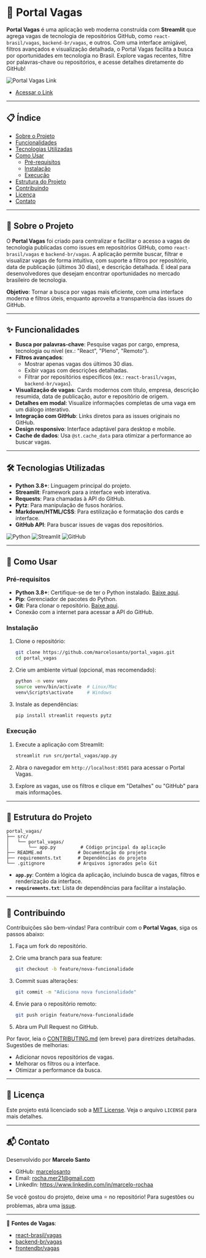 
# 🚀 Portal Vagas

**Portal Vagas** é uma aplicação web moderna construída com **Streamlit** que agrega vagas de tecnologia de repositórios GitHub, como `react-brasil/vagas`, `backend-br/vagas`, e outros. Com uma interface amigável, filtros avançados e visualização detalhada, o Portal Vagas facilita a busca por oportunidades em tecnologia no Brasil. Explore vagas recentes, filtre por palavras-chave ou repositórios, e acesse detalhes diretamente do GitHub!

![Portal Vagas Link](https://via.placeholder.com/800x400.png?text=Portal+Vagas+Screenshot)  
- [Acessar o Link](https://app-vagas-do-git.streamlit.app/)

----------

## 📋 Índice

-   [Sobre o Projeto](https://grok.com/chat/261432da-ba66-4b60-89f3-fb270fcd09a3#sobre-o-projeto)
-   [Funcionalidades](https://grok.com/chat/261432da-ba66-4b60-89f3-fb270fcd09a3#funcionalidades)
-   [Tecnologias Utilizadas](https://grok.com/chat/261432da-ba66-4b60-89f3-fb270fcd09a3#tecnologias-utilizadas)
-   [Como Usar](https://grok.com/chat/261432da-ba66-4b60-89f3-fb270fcd09a3#como-usar)
    -   [Pré-requisitos](https://grok.com/chat/261432da-ba66-4b60-89f3-fb270fcd09a3#pr%C3%A9-requisitos)
    -   [Instalação](https://grok.com/chat/261432da-ba66-4b60-89f3-fb270fcd09a3#instala%C3%A7%C3%A3o)
    -   [Execução](https://grok.com/chat/261432da-ba66-4b60-89f3-fb270fcd09a3#execu%C3%A7%C3%A3o)
-   [Estrutura do Projeto](https://grok.com/chat/261432da-ba66-4b60-89f3-fb270fcd09a3#estrutura-do-projeto)
-   [Contribuindo](https://grok.com/chat/261432da-ba66-4b60-89f3-fb270fcd09a3#contribuindo)
-   [Licença](https://grok.com/chat/261432da-ba66-4b60-89f3-fb270fcd09a3#licen%C3%A7a)
-   [Contato](https://grok.com/chat/261432da-ba66-4b60-89f3-fb270fcd09a3#contato)

----------

## 📖 Sobre o Projeto

O **Portal Vagas** foi criado para centralizar e facilitar o acesso a vagas de tecnologia publicadas como issues em repositórios GitHub, como `react-brasil/vagas` e `backend-br/vagas`. A aplicação permite buscar, filtrar e visualizar vagas de forma intuitiva, com suporte a filtros por repositório, data de publicação (últimos 30 dias), e descrição detalhada. É ideal para desenvolvedores que desejam encontrar oportunidades no mercado brasileiro de tecnologia.

**Objetivo**: Tornar a busca por vagas mais eficiente, com uma interface moderna e filtros úteis, enquanto aproveita a transparência das issues do GitHub.

----------

## ✨ Funcionalidades

-   **Busca por palavras-chave**: Pesquise vagas por cargo, empresa, tecnologia ou nível (ex.: "React", "Pleno", "Remoto").
-   **Filtros avançados**:
    -   Mostrar apenas vagas dos últimos 30 dias.
    -   Exibir vagas com descrições detalhadas.
    -   Filtrar por repositórios específicos (ex.: `react-brasil/vagas`, `backend-br/vagas`).
-   **Visualização de vagas**: Cards modernos com título, empresa, descrição resumida, data de publicação, autor e repositório de origem.
-   **Detalhes em modal**: Visualize informações completas de uma vaga em um diálogo interativo.
-   **Integração com GitHub**: Links diretos para as issues originais no GitHub.
-   **Design responsivo**: Interface adaptável para desktop e mobile.
-   **Cache de dados**: Usa `@st.cache_data` para otimizar a performance ao buscar vagas.

----------

## 🛠 Tecnologias Utilizadas

-   **Python 3.8+**: Linguagem principal do projeto.
-   **Streamlit**: Framework para a interface web interativa.
-   **Requests**: Para chamadas à API do GitHub.
-   **Pytz**: Para manipulação de fusos horários.
-   **Markdown/HTML/CSS**: Para estilização e formatação dos cards e interface.
-   **GitHub API**: Para buscar issues de vagas dos repositórios.

![Python](https://img.shields.io/badge/Python-3.8%2B-blue) ![Streamlit](https://img.shields.io/badge/Streamlit-1.0%2B-red) ![GitHub](https://img.shields.io/badge/GitHub-API-lightgrey)

----------

## 🚀 Como Usar

### Pré-requisitos

-   **Python 3.8+**: Certifique-se de ter o Python instalado. [Baixe aqui](https://www.python.org/downloads/).
-   **Pip**: Gerenciador de pacotes do Python.
-   **Git**: Para clonar o repositório. [Baixe aqui](https://git-scm.com/downloads).
-   Conexão com a internet para acessar a API do GitHub.

### Instalação

1.  Clone o repositório:
    
    ```bash
    git clone https://github.com/marcelosanto/portal_vagas.git
    cd portal_vagas
    
    ```
    
2.  Crie um ambiente virtual (opcional, mas recomendado):
    
    ```bash
    python -m venv venv
    source venv/bin/activate  # Linux/Mac
    venv\Scripts\activate     # Windows
    
    ```
    
3.  Instale as dependências:
    
    ```bash
    pip install streamlit requests pytz
    
    ```
    

### Execução

1.  Execute a aplicação com Streamlit:
    
    ```bash
    streamlit run src/portal_vagas/app.py
    
    ```
    
2.  Abra o navegador em `http://localhost:8501` para acessar o Portal Vagas.
    
3.  Explore as vagas, use os filtros e clique em "Detalhes" ou "GitHub" para mais informações.
    

----------

## 📂 Estrutura do Projeto

```plaintext
portal_vagas/
├── src/
│   └── portal_vagas/
│       └── app.py         # Código principal da aplicação
├── README.md             # Documentação do projeto
├── requirements.txt      # Dependências do projeto
└── .gitignore            # Arquivos ignorados pelo Git

```

-   **`app.py`**: Contém a lógica da aplicação, incluindo busca de vagas, filtros e renderização da interface.
-   **`requirements.txt`**: Lista de dependências para facilitar a instalação.

----------

## 🤝 Contribuindo

Contribuições são bem-vindas! Para contribuir com o **Portal Vagas**, siga os passos abaixo:

1.  Faça um fork do repositório.
2.  Crie uma branch para sua feature:
    
    ```bash
    git checkout -b feature/nova-funcionalidade
    
    ```
    
3.  Commit suas alterações:
    
    ```bash
    git commit -m "Adiciona nova funcionalidade"
    
    ```
    
4.  Envie para o repositório remoto:
    
    ```bash
    git push origin feature/nova-funcionalidade
    
    ```
    
5.  Abra um Pull Request no GitHub.

Por favor, leia o [CONTRIBUTING.md](https://grok.com/chat/CONTRIBUTING.md) (em breve) para diretrizes detalhadas. Sugestões de melhorias:

-   Adicionar novos repositórios de vagas.
-   Melhorar os filtros ou a interface.
-   Otimizar a performance da busca.

----------

## 📜 Licença

Este projeto está licenciado sob a [MIT License](https://grok.com/chat/LICENSE). Veja o arquivo `LICENSE` para mais detalhes.

----------

## 📬 Contato

Desenvolvido por **Marcelo Santo**

-   GitHub: [marcelosanto](https://github.com/marcelosanto)
-   Email: rocha.mer21@gmail.com
-    LinkedIn: https://www.linkedin.com/in/marcelo-rochaa

Se você gostou do projeto, deixe uma ⭐ no repositório! Para sugestões ou problemas, abra uma [issue](https://github.com/marcelosanto/portal_vagas/issues).

----------

💼 **Fontes de Vagas**:

-   [react-brasil/vagas](https://github.com/react-brasil/vagas)
-   [backend-br/vagas](https://github.com/backend-br/vagas)
-   [frontendbr/vagas](https://github.com/frontendbr/vagas)
